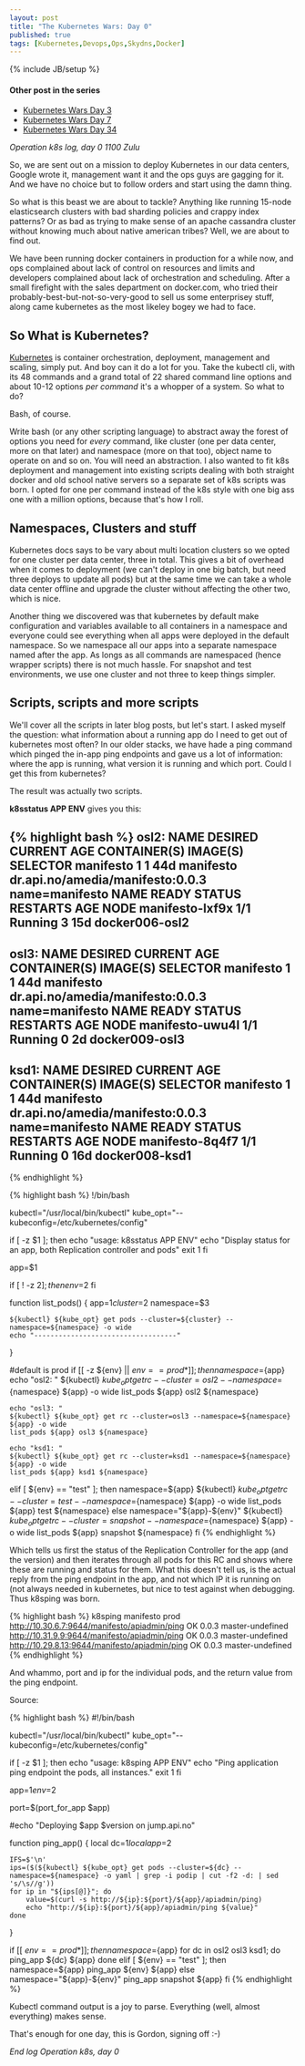 ```yaml
---
layout: post
title: "The Kubernetes Wars: Day 0"
published: true
tags: [Kubernetes,Devops,Ops,Skydns,Docker]
---
```

{% include JB/setup %}

#### Other post in the series

*  [Kubernetes Wars Day 3](/2016/06/kubernetes-wars-day-3.html)
*  [Kubernetes Wars Day 7](/2016/06/kubernetes-wars-day-7.html)
*  [Kubernetes Wars Day 34](/2016/12/the-kubernetes-wars-day-34.html)

_Operation k8s log, day 0 1100 Zulu_

So, we are sent out on a mission to deploy Kubernetes in our data centers, Google wrote it, management want it and the ops guys are gagging for it. And we have no choice but to follow orders and start using the damn thing. 

So what is this beast we are about to tackle? Anything like running 15-node elasticsearch clusters with bad sharding policies and crappy index patterns? Or as bad as trying to make sense of an apache cassandra cluster without knowing much about native american tribes? Well, we are about to find out. 

We have been running docker containers in production for a while now, and ops complained about lack of control on resources and limits and developers complained about lack of orchestration and scheduling. After a small firefight with the sales department on docker.com, who tried their probably-best-but-not-so-very-good to sell us some enterprisey stuff, along came kubernetes as the most likeley bogey we had to face. 

So What is Kubernetes?
-----------------------

[Kubernetes](http://kubernetes.io) is container orchestration, deployment, management and scaling, simply put. And boy can it do a lot for you. Take the kubectl cli, with its 48 commands and a grand total of 22 shared command line options and about 10-12 options _per command_ it's a whopper of a system. So what to do?

Bash, of course. 

Write bash (or any other scripting language) to abstract away the forest of options you need for _every_ command, like cluster (one per data center, more on that later) and namespace (more on that too), object name to operate on and so on. You will need an abstraction. I also wanted to fit k8s deployment and management into existing scripts dealing with both straight docker and old school native servers so a separate set of k8s scripts was born. I opted for one per command instead of the k8s style with one big ass one with a million options, because that's how I roll. 

Namespaces, Clusters and stuff
-------------------------------

Kubernetes docs says to be vary about multi location clusters so we opted for one cluster per data center, three in total. This gives a bit of overhead when it comes to deployment (we can't deploy in one big batch, but need three deploys to update all pods) but at the same time we can take a whole data center offline and upgrade the cluster without affecting the other two, which is nice. 

Another thing we discovered was that kubernetes by default make configuration and variables available to all containers in a namespace and everyone could see everything when all apps were deployed in the default namespace. So we namespace all our apps into a separate namespace named after the app. As longs as all commands are namespaced (hence wrapper scripts) there is not much hassle. For snapshot and test environments, we use one cluster and not three to keep things simpler. 

Scripts, scripts and more scripts
------------------------------------

We'll cover all the scripts in later blog posts, but let's start. I asked myself the question: what information about a running app do I need to get out of kubernetes most often? In our older stacks, we have hade a ping command which pinged the in-app ping endpoints and gave us a lot of information: where the app is running, what version it is running and which port. Could I get this from kubernetes?

The result was actually two scripts. 

**k8sstatus APP ENV** gives you this:
<style> code.language-bash { font-size: 65% }</style>
{% highlight bash %} 
osl2:
NAME        DESIRED   CURRENT   AGE       CONTAINER(S)   IMAGE(S)                           SELECTOR
manifesto   1         1         44d       manifesto      dr.api.no/amedia/manifesto:0.0.3   name=manifesto
NAME              READY     STATUS    RESTARTS   AGE       NODE
manifesto-lxf9x   1/1       Running   3          15d       docker006-osl2
-----------------------------------
osl3:
NAME        DESIRED   CURRENT   AGE       CONTAINER(S)   IMAGE(S)                           SELECTOR
manifesto   1         1         44d       manifesto      dr.api.no/amedia/manifesto:0.0.3   name=manifesto
NAME              READY     STATUS    RESTARTS   AGE       NODE
manifesto-uwu4l   1/1       Running   0          2d        docker009-osl3
-----------------------------------
ksd1:
NAME        DESIRED   CURRENT   AGE       CONTAINER(S)   IMAGE(S)                           SELECTOR
manifesto   1         1         44d       manifesto      dr.api.no/amedia/manifesto:0.0.3   name=manifesto
NAME              READY     STATUS    RESTARTS   AGE       NODE
manifesto-8q4f7   1/1       Running   0          16d       docker008-ksd1
-----------------------------------
{% endhighlight %}

{% highlight bash %}
!/bin/bash

kubectl="/usr/local/bin/kubectl"
kube_opt="--kubeconfig=/etc/kubernetes/config"

if [ -z $1 ]; then
    echo "usage: k8sstatus APP ENV"
    echo "Display status for an app, both Replication controller and pods"
    exit 1
fi

app=$1

if [ ! -z $2 ]; then
    env=$2
fi

function list_pods() {
    app=$1
    cluster=$2
    namespace=$3

    ${kubectl} ${kube_opt} get pods --cluster=${cluster} --namespace=${namespace} -o wide
    echo "-----------------------------------"
}

#default is prod
if [[ -z ${env} || ${env} == prod* ]]; then
    namespace=${app}
    echo "osl2: "
    ${kubectl} ${kube_opt} get rc --cluster=osl2 --namespace=${namespace} ${app} -o wide
    list_pods ${app} osl2 ${namespace}

    echo "osl3: "
    ${kubectl} ${kube_opt} get rc --cluster=osl3 --namespace=${namespace} ${app} -o wide
    list_pods ${app} osl3 ${namespace}

    echo "ksd1: "
    ${kubectl} ${kube_opt} get rc --cluster=ksd1 --namespace=${namespace} ${app} -o wide
    list_pods ${app} ksd1 ${namespace}
elif [ ${env} == "test" ]; then
    namespace=${app}
    ${kubectl} ${kube_opt} get rc --cluster=test --namespace=${namespace} ${app} -o wide
    list_pods ${app} test ${namespace}
else
    namespace="${app}-${env}"
    ${kubectl} ${kube_opt} get rc --cluster=snapshot --namespace=${namespace} ${app} -o wide
    list_pods ${app} snapshot ${namespace}
fi
{% endhighlight %}

Which tells us first the status of the Replication Controller for the app (and the version) and then iterates through all pods for this RC and shows where these are running and status for them. What this doesn't tell us, is the actual reply from the ping endpoint in the app, and not which IP it is running on (not always needed in kubernetes, but nice to test against when debugging. Thus k8sping was born.

{% highlight bash %} 
k8sping manifesto prod
http://10.30.6.7:9644/manifesto/apiadmin/ping OK 0.0.3 master-undefined
http://10.31.9.9:9644/manifesto/apiadmin/ping OK 0.0.3 master-undefined
http://10.29.8.13:9644/manifesto/apiadmin/ping OK 0.0.3 master-undefined
{% endhighlight %}

And whammo, port and ip for the individual pods, and the return value from the ping endpoint. 

Source:

{% highlight bash %}
#!/bin/bash

kubectl="/usr/local/bin/kubectl"
kube_opt="--kubeconfig=/etc/kubernetes/config"

if [ -z $1 ]; then
    echo "usage: k8sping APP ENV"
    echo "Ping application ping endpoint the pods, all instances."
  exit 1
fi

app=$1
env=$2

port=$(port_for_app $app)

#echo "Deploying $app $version on jump.api.no"

function ping_app() {
    local dc=$1
    local app=$2

    IFS=$'\n'
    ips=($(${kubectl} ${kube_opt} get pods --cluster=${dc} --namespace=${namespace} -o yaml | grep -i podip | cut -f2 -d: | sed 's/\s//g'))
    for ip in "${ips[@]}"; do
        value=$(curl -s http://${ip}:${port}/${app}/apiadmin/ping)
        echo "http://${ip}:${port}/${app}/apiadmin/ping ${value}"
    done

}

if [[ ${env} == prod* ]]; then
    namespace=${app}
    for dc in osl2 osl3 ksd1; do
        ping_app ${dc} ${app}
    done
elif [ ${env} == "test" ]; then
    namespace=${app}
    ping_app ${env} ${app}
else
    namespace="${app}-${env}"
    ping_app snapshot ${app}
fi
{% endhighlight %}

Kubectl command output is a joy to parse. Everything (well, almost everything) makes sense. 

That's enough for one day, this is Gordon, signing off :-)

_End log Operation k8s, day 0_


